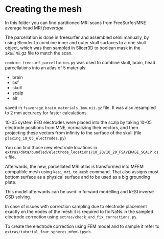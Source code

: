 # Creating the mesh

In this folder you can find partitioned MRI scans from 
FreeSurfer/MNE average head MRI *fsaverage*.

The parcellation is done in freesurfer and assembled 
semi manually, by using Blender to combine 
inner and outer skull surfaces to a one skull object,
which was then sampled in Slicer3D to boolean mask
in the  *skull.nii.gz* file to match the scan.

`combine_freesurf_parcellation.py` was used to combine 
skull, brain, head parcellations into an atlas of 5 materials:
+ brain
+ csf
+ skull
+ scalp
+ air

saved in `fsaverage_brain_materials_1mm.nii.gz` file. 
It was also resampled to 2 mm accuracy for faster calculations.

10-05 system EEG electrodes were placed into the 
scalp by taking 10-05 electrode positions from MNE, normalizing their vectors,
and then projecting these vectors from infinity 
to the surface of the skull (file `placing_10_05_electrodes.py`)

You can find those new electrode locations in
`extras/data/bundled/electrode_locations/10_20/10_20_FSAVERAGE_SCALP.csv` file.

Afterwards, the new, parcellated MRI atlas is 
transformed into MFEM compatible mesh using `kesi_mri_to_mesh` 
command. That also assigns most bottom surface as a physical 
surface and to be used as a big grounding plate.

This model afterwards can be used in forward modelling and kESI inverse CSD solving.

In case of issues with correction sampling due to electrode
placement exactly on the nodes of the mesh it is required to fix NaNs in the sampled
electrode correction using `extras/check_and_fix_corrections.py`.

To create the electrode correction using FEM model and to sample it refer to `extras/tutorial_four_spheres_mfem.ipynb`.
